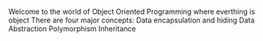 Welcome to the world of Object Oriented Programming where everthing is object
There are four major concepts:
      Data encapsulation and hiding
      Data Abstraction
      Polymorphism
      Inheritance
